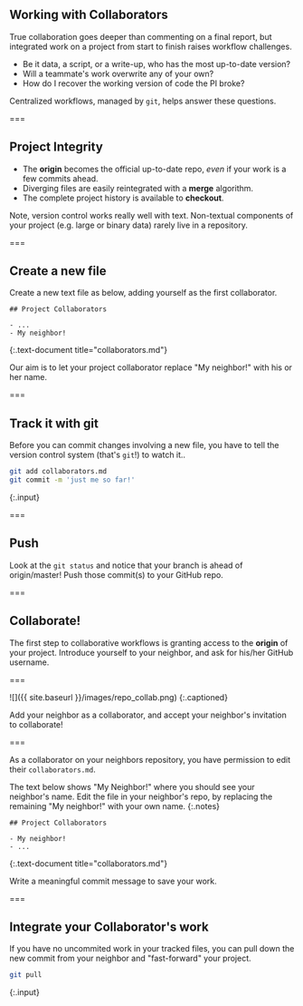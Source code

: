 ---
---

## Working with Collaborators

True collaboration goes deeper than commenting on a final report, but integrated work on a project from start to finish raises workflow challenges.

- Be it data, a script, or a write-up, who has the most up-to-date version?
- Will a teammate's work overwrite any of your own?
- How do I recover the working version of code the PI broke?

Centralized workflows, managed by `git`, helps answer these questions.

===

## Project Integrity

- The **origin** becomes the official up-to-date repo, *even* if your work is a few commits ahead.
- Diverging files are easily reintegrated with a **merge** algorithm.
- The complete project history is available to **checkout**.

Note, version control works really well with text. Non-textual components of your project (e.g. large or binary data) rarely live in a repository.

===

## Create a new file

Create a new text file as below, adding yourself as the first collaborator.

~~~
## Project Collaborators

- ...
- My neighbor!
~~~
{:.text-document title="collaborators.md"}

Our aim is to let your project collaborator replace "My neighbor!" with his or her name.

===

## Track it with git

Before you can commit changes involving a new file, you have to tell the version control system (that's `git`!) to watch it..

```bash
git add collaborators.md
git commit -m 'just me so far!'
```
{:.input}

===

## Push

Look at the `git status` and notice that your branch is ahead of origin/master! Push those commit(s) to your GitHub repo.

===

## Collaborate!

The first step to collaborative workflows is granting access to the **origin** of your project. Introduce yourself to your neighbor, and ask for his/her GitHub username.

===

![]({{ site.baseurl }}/images/repo_collab.png)
{:.captioned}

Add your neighbor as a collaborator, and accept your neighbor's invitation to collaborate!

===

As a collaborator on your neighbors repository, you have permission to edit their `collaborators.md`.

The text below shows "My Neighbor!" where you should see your neighbor's name. Edit the file in your neighbor's repo, by replacing the remaining "My neighbor!" with your own name.
{:.notes}

~~~
## Project Collaborators

- My neighbor!
- ...
~~~
{:.text-document title="collaborators.md"}

Write a meaningful commit message to save your work.

===

## Integrate your Collaborator's work

If you have no uncommited work in your tracked files, you can pull down the new commit from your neighbor and "fast-forward" your project.

```bash
git pull
```
{:.input}
